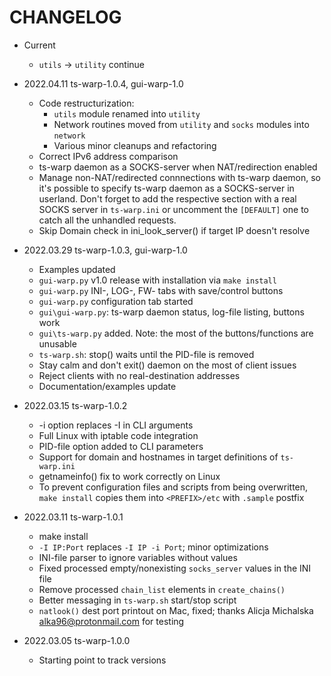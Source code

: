# CHANGELOG

* Current
  * `utils` -> `utility` continue

* 2022.04.11    ts-warp-1.0.4, gui-warp-1.0
  * Code restructurization:
    * `utils` module renamed into `utility`
    * Network routines moved from `utility` and `socks` modules into `network`
    * Various minor cleanups and refactoring
  * Correct IPv6 address comparison
  * ts-warp daemon as a SOCKS-server when NAT/redirection enabled
  * Manage non-NAT/redirected connnections with ts-warp daemon, so it's possible
    to specify ts-warp daemon as a SOCKS-server in userland. Don't forget to
    add the respective section with a real SOCKS server in `ts-warp.ini` or
    uncomment the `[DEFAULT]` one to catch all the unhandled requests.
  * Skip Domain check in ini_look_server() if target IP doesn't resolve

* 2022.03.29    ts-warp-1.0.3, gui-warp-1.0
  * Examples updated
  * `gui-warp.py` v1.0 release with installation via `make install`
  * `gui-warp.py` INI-, LOG-, FW- tabs with save/control buttons
  * `gui-warp.py` configuration tab started
  * `gui\gui-warp.py`: ts-warp daemon status, log-file listing, buttons work
  * `gui\ts-warp.py` added. Note: the most of the buttons/functions are unusable
  * `ts-warp.sh`: stop() waits until the PID-file is removed
  * Stay calm and don't exit() daemon on the most of client issues
  * Reject clients with no real-destination addresses
  * Documentation/examples update

* 2022.03.15    ts-warp-1.0.2
  * -i option replaces -I in CLI arguments
  * Full Linux with iptable code integration
  * PID-file option added to CLI parameters
  * Support for domain and hostnames in target definitions of `ts-warp.ini`
  * getnameinfo() fix to work correctly on Linux
  * To prevent сonfiguration files and scripts from being overwritten,
    `make install` copies them into `<PREFIX>/etc` with `.sample` postfix

* 2022.03.11    ts-warp-1.0.1
  * make install
  * `-I IP:Port` replaces `-I IP -i Port`; minor optimizations
  * INI-file parser to ignore variables without values
  * Fixed processed empty/nonexisting `socks_server` values in the INI file
  * Remove processed `chain_list` elements in `create_chains()`
  * Better messaging in `ts-warp.sh` start/stop script
  * `natlook()` dest port printout on Mac, fixed; thanks Alicja Michalska
    <alka96@protonmail.com> for testing

* 2022.03.05    ts-warp-1.0.0
  * Starting point to track versions
